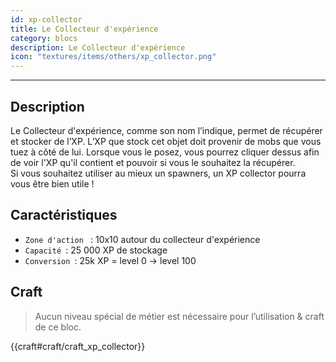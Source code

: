 ```yaml
---
id: xp-collector
title: Le Collecteur d'expérience
category: blocs
description: Le Collecteur d'expérience
icon: "textures/items/others/xp_collector.png"
---
```

___
## Description  
Le Collecteur d'expérience, comme son nom l’indique, permet de récupérer et stocker de l’XP. L’XP que stock cet objet doit provenir de mobs que vous tuez à côté de lui.
Lorsque vous le posez, vous pourrez cliquer dessus afin de voir l'XP qu'il contient et pouvoir si vous le souhaitez la récupérer.   
Si vous souhaitez utiliser au mieux un spawners, un XP collector pourra vous être bien utile ! 

## Caractéristiques 

- ``Zone d'action `` : 10x10 autour du collecteur d'expérience
- ``Capacité ``: 25 000 XP de stockage  
- ``Conversion ``: 25k XP = level 0 -> level 100 

## Craft  

> Aucun niveau spécial de métier est nécessaire pour l’utilisation & craft de ce bloc.

{{craft#craft/craft_xp_collector}}
